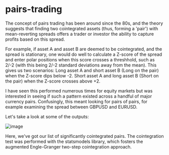 # pairs-trading
The concept of pairs trading has been around since the 80s, and the theory suggests that finding two cointegrated assets (thus, forming a 'pair') with mean-reverting spreads offers a trader or investor the ability to capture profits based on this spread.

For example, if asset A and asset B are deemed to be cointegrated, and the spread is stationary, one would do well to calculate a Z-score of the spread and enter polar positions when this score crosses a threshhold, such as 2/-2 (with this being 2/-2 standard deviations away from the mean).
This gives us two scenarios:
Long asset A and short asset B (Long on the pair) when the Z-score dips below -2.
Short asset A and long asset B (Short on the pair) when the Z-score crosses above +2.

I have seen this performed numerous times for equity markets but was interested in seeing if such a pattern existed across a handful of major currency pairs. Confusingly, this meant looking for pairs of pairs, for example examining the spread between GBPUSD and EURUSD.

Let's take a look at some of the outputs:

![image](https://user-images.githubusercontent.com/74067072/145688863-e07010c1-ebae-41ee-b3fa-9a10c28a1114.png)

Here, we've got our list of significantly cointegrated pairs. The cointegration test was performed with the statsmodels library, which fosters the augmented Engle-Granger two-step cointegration approach.
